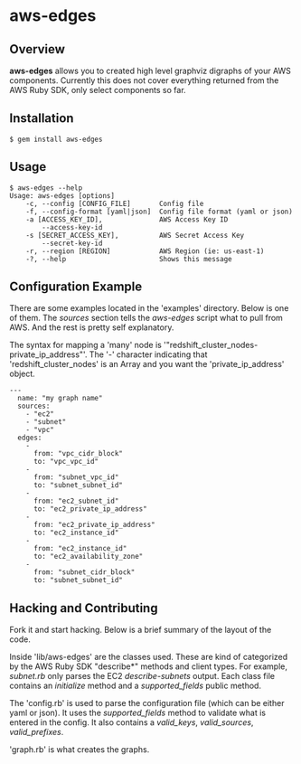 # aws-edges

## Overview

**aws-edges** allows you to created high level graphviz digraphs of your AWS components. Currently this does not cover everything returned from the AWS Ruby SDK, only select components so far. 

## Installation

```
$ gem install aws-edges
```

## Usage

```
$ aws-edges --help
Usage: aws-edges [options]
    -c, --config [CONFIG_FILE]       Config file
    -f, --config-format [yaml|json]  Config file format (yaml or json)
    -a [ACCESS_KEY_ID],              AWS Access Key ID
        --access-key-id
    -s [SECRET_ACCESS_KEY],          AWS Secret Access Key
        --secret-key-id
    -r, --region [REGION]            AWS Region (ie: us-east-1)
    -?, --help                       Shows this message
```

## Configuration Example

There are some examples located in the 'examples' directory. Below is one of them. The *sources* section tells the *aws-edges* script what to pull from AWS. And the rest is pretty self explanatory. 

The syntax for mapping a 'many' node is '"redshift_cluster_nodes-private_ip_address"'. The '-' character indicating that 'redshift_cluster_nodes' is an Array and you want the 'private_ip_address' object.

```
---
  name: "my graph name"
  sources: 
    - "ec2"
    - "subnet"
    - "vpc"
  edges: 
    -
      from: "vpc_cidr_block"
      to: "vpc_vpc_id"
    - 
      from: "subnet_vpc_id"
      to: "subnet_subnet_id"
    -
      from: "ec2_subnet_id"
      to: "ec2_private_ip_address"
    -
      from: "ec2_private_ip_address"
      to: "ec2_instance_id"
    -
      from: "ec2_instance_id"
      to: "ec2_availability_zone"
    -
      from: "subnet_cidr_block"
      to: "subnet_subnet_id"
```

## Hacking and Contributing

Fork it and start hacking. Below is a brief summary of the layout of the code.

Inside 'lib/aws-edges' are the classes used. These are kind of categorized by the AWS Ruby SDK "describe*" methods and client types. For example, *subnet.rb* only parses the EC2 *describe-subnets* output. Each class file contains an *initialize* method and a *supported_fields* public method.

The 'config.rb' is used to parse the configuration file (which can be either yaml or json). It uses the *supported_fields* method to validate what is entered in the config. It also contains a *valid_keys*, *valid_sources*, *valid_prefixes*.

'graph.rb' is what creates the graphs.

